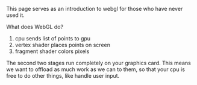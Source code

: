 This page serves as an introduction to webgl for those who have never used it.

What does WebGL do?

1. cpu sends list of points to gpu
2. vertex shader places points on screen
3. fragment shader colors pixels

The second two stages run completely on your graphics card. This means we want to
offload as much work as we can to them, so that your cpu is free to do other things,
like handle user input.




